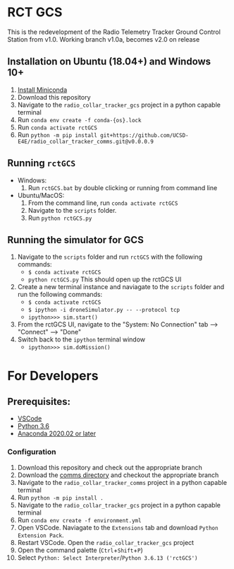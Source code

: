 # RCT GCS
This is the redevelopment of the Radio Telemetry Tracker Ground Control Station
from v1.0.  Working branch v1.0a, becomes v2.0 on release

## Installation on Ubuntu (18.04+) and Windows 10+
1.  [Install Miniconda](https://docs.conda.io/en/latest/miniconda.html)
2.  Download this repository
3.  Navigate to the `radio_collar_tracker_gcs` project in a python capable terminal
4.  Run `conda env create -f conda-{os}.lock`
5.  Run `conda activate rctGCS`
6.  Run `python -m pip install git+https://github.com/UCSD-E4E/radio_collar_tracker_comms.git@v0.0.0.9`

## Running `rctGCS`
-   Windows:
    1.  Run `rctGCS.bat` by double clicking or running from command line
-   Ubuntu/MacOS:
    1.  From the command line, run `conda activate rctGCS`
    2.  Navigate to the `scripts` folder.
    3.  Run `python rctGCS.py`
    
## Running the simulator for GCS
1. Navigate to the `scripts` folder and run `rctGCS` with the following commands:
    - `$ conda activate rctGCS`
    - `python rctGCS.py`
    This should open up the rctGCS UI
2. Create a new terminal instance and naviagate to the `scripts` folder and run the following commands:
    - `$ conda activate rctGCS`
    - `$ ipython -i droneSimulator.py -- --protocol tcp`
    - `ipython>>> sim.start()`
3. From the rctGCS UI, navigate to the "System: No Connection" tab --> "Connect" --> "Done"
4. Switch back to the `ipython` terminal window
    - `ipython>>> sim.doMission()`

# For Developers
## Prerequisites:
- [VSCode](https://code.visualstudio.com/download)
- [Python 3.6](https://www.python.org/downloads/)
- [Anaconda 2020.02 or later](https://www.anaconda.com/products/individual)

### Configuration
1.  Download this repository and check out the appropriate branch
2.  Download the [comms directory](https://github.com/UCSD-E4E/radio_collar_tracker_comms/tree/communications_HG) and checkout the appropriate branch
3.  Navigate to the `radio_collar_tracker_comms` project in a python capable terminal
4.  Run `python -m pip install .`
5.  Navigate to the `radio_collar_tracker_gcs` project in a python capable terminal
6.  Run `conda env create -f environment.yml`
7.  Open VSCode. Naviagate to the `Extensions` tab and download `Python Extension Pack`.
8.  Restart VSCode. Open the `radio_collar_tracker_gcs` project
9.  Open the command palette (`Ctrl`+`Shift`+`P`)
10.  Select `Python: Select Interpreter`/`Python 3.6.13 ('rctGCS')`
